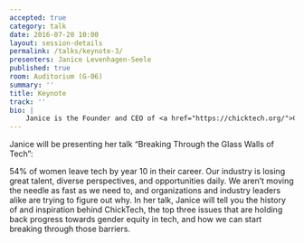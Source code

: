 ```yaml
---
accepted: true
category: talk
date: 2016-07-20 10:00
layout: session-details
permalink: /talks/keynote-3/
presenters: Janice Levenhagen-Seele
published: true
room: Auditorium (G-06)
summary: ''
title: Keynote
track: ''
bio: |
    Janice is the Founder and CEO of <a href="https://chicktech.org/">ChickTech</a>, a national nonprofit dedicated to empowering girls and women in the technology industry and creating a more inclusive technology culture. Janice holds a BS degree in computer engineering and an MBA. Her passion lies in creating change to improve women’s lives. She founded ChickTech in 2012 based on her experiences as a woman in technology and is driven to provide a more positive experience in the technology industry for others.
---
```

Janice will be presenting her talk “Breaking Through the Glass Walls of Tech”:

54% of women leave tech by year 10 in their career. Our industry is losing great talent, diverse perspectives, and opportunities daily. We aren’t moving the needle as fast as we need to, and organizations and industry leaders alike are trying to figure out why. In her talk, Janice will tell you the history of and inspiration behind ChickTech, the top three issues that are holding back progress towards gender equity in tech, and how we can start breaking through those barriers.

